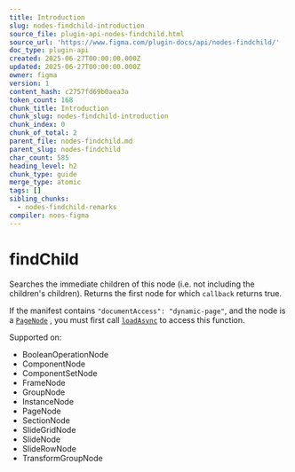 ```yaml
---
title: Introduction
slug: nodes-findchild-introduction
source_file: plugin-api-nodes-findchild.html
source_url: 'https://www.figma.com/plugin-docs/api/nodes-findchild/'
doc_type: plugin-api
created: 2025-06-27T00:00:00.000Z
updated: 2025-06-27T00:00:00.000Z
owner: figma
version: 1
content_hash: c2757fd69b0aea3a
token_count: 168
chunk_title: Introduction
chunk_slug: nodes-findchild-introduction
chunk_index: 0
chunk_of_total: 2
parent_file: nodes-findchild.md
parent_slug: nodes-findchild
char_count: 585
heading_level: h2
chunk_type: guide
merge_type: atomic
tags: []
sibling_chunks:
  - nodes-findchild-remarks
compiler: noos-figma
---
```


# findChild

Searches the immediate children of this node (i.e. not including the children's children). Returns the first node for which `callback` returns true.

If the manifest contains `"documentAccess": "dynamic-page"`, and the node is a [`PageNode`](/plugin-docs/api/PageNode/)
, you must first call [`loadAsync`](/plugin-docs/api/PageNode/#loadasync)
 to access this function.

 Supported on:

- BooleanOperationNode
- ComponentNode
- ComponentSetNode
- FrameNode
- GroupNode
- InstanceNode
- PageNode
- SectionNode
- SlideGridNode
- SlideNode
- SlideRowNode
- TransformGroupNode
